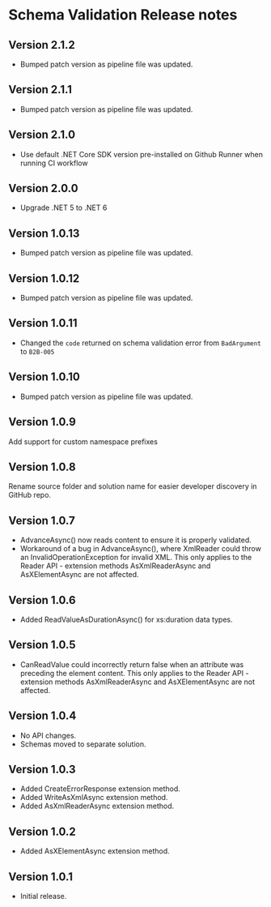 # Schema Validation Release notes

## Version 2.1.2

- Bumped patch version as pipeline file was updated.

## Version 2.1.1

- Bumped patch version as pipeline file was updated.

## Version 2.1.0

- Use default .NET Core SDK version pre-installed on Github Runner when running CI workflow

## Version 2.0.0

- Upgrade .NET 5 to .NET 6

## Version 1.0.13

- Bumped patch version as pipeline file was updated.

## Version 1.0.12

- Bumped patch version as pipeline file was updated.

## Version 1.0.11

- Changed the `code` returned on schema validation error from `BadArgument` to `B2B-005`

## Version 1.0.10

- Bumped patch version as pipeline file was updated.

## Version 1.0.9

Add support for custom namespace prefixes

## Version 1.0.8

Rename source folder and solution name for easier developer discovery in GitHub repo.

## Version 1.0.7

 - AdvanceAsync() now reads content to ensure it is properly validated.
 - Workaround of a bug in AdvanceAsync(), where XmlReader could throw an InvalidOperationException for invalid XML.
   This only applies to the Reader API - extension methods AsXmlReaderAsync and AsXElementAsync are not affected.

## Version 1.0.6

 - Added ReadValueAsDurationAsync() for xs:duration data types.

## Version 1.0.5

 - CanReadValue could incorrectly return false when an attribute was preceding the element content.
   This only applies to the Reader API - extension methods AsXmlReaderAsync and AsXElementAsync are not affected.

## Version 1.0.4

- No API changes.
- Schemas moved to separate solution.

## Version 1.0.3

- Added CreateErrorResponse extension method.
- Added WriteAsXmlAsync extension method.
- Added AsXmlReaderAsync extension method.

## Version 1.0.2

- Added AsXElementAsync extension method.

## Version 1.0.1

- Initial release.
